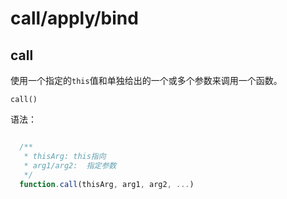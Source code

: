 # call/apply/bind 

## call

使用一个指定的``this``值和单独给出的一个或多个参数来调用一个函数。

``call()``

语法：

```javascript

  /**
   * thisArg: this指向
   * arg1/arg2:  指定参数
   */
  function.call(thisArg, arg1, arg2, ...)
 
```


